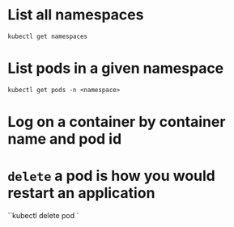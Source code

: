 # List all namespaces
`kubectl get namespaces`
# List pods in a given namespace
`kubectl get pods -n <namespace>`
# Log on a container by container name and pod id
# `delete` a pod is how you would restart an application
``kubectl delete pod <pod name>`

